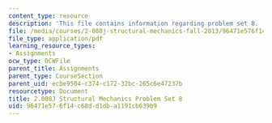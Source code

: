 ```yaml
---
content_type: resource
description: 'This file contains information regarding problem set 8. '
file: /media/courses/2-080j-structural-mechanics-fall-2013/96471e576f14c68dd1dba1191cb639b9_MIT2_080JF13_ProbSet_8.pdf
file_type: application/pdf
learning_resource_types:
- Assignments
ocw_type: OCWFile
parent_title: Assignments
parent_type: CourseSection
parent_uid: ecbe9504-c374-c172-32bc-265c6e47237b
resourcetype: Document
title: 2.080J Structural Mechanics Problem Set 8
uid: 96471e57-6f14-c68d-d1db-a1191cb639b9
---
```

